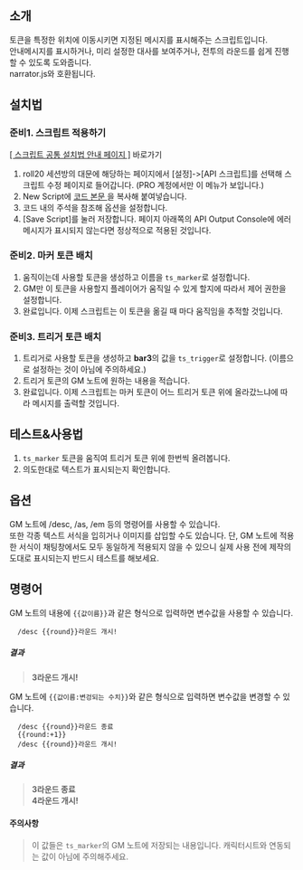 ## 소개
토큰을 특정한 위치에 이동시키면 지정된 메시지를 표시해주는 스크립트입니다.  
안내메시지를 표시하거나, 미리 설정한 대사를 보여주거나, 전투의 라운드를 쉽게 진행할 수 있도록 도와줍니다.  
narrator.js와 호환됩니다.

## 설치법
### 준비1. 스크립트 적용하기
[[ 스크립트 공통 설치법 안내 페이지 ]](https://github.com/kibkibe/roll20-api-scripts/wiki) 바로가기
1. roll20 세션방의 대문에 해당하는 페이지에서 [설정]->[API 스크립트]를 선택해 스크립트 수정 페이지로 들어갑니다. (PRO 계정에서만 이 메뉴가 보입니다.)
2. New Script에 [ 코드 본문 ](https://github.com/kibkibe/roll20-api-scripts/blob/master/token_scripter/token_scripter.js)을 복사해 붙여넣습니다.
3. 코드 내의 주석을 참조해 옵션을 설정합니다.
4. [Save Script]를 눌러 저장합니다. 페이지 아래쪽의 API Output Console에 에러 메시지가 표시되지 않는다면 정상적으로 적용된 것입니다.

### 준비2. 마커 토큰 배치
1. 움직이는데 사용할 토큰을 생성하고 이름을 `ts_marker`로 설정합니다.  
2. GM만 이 토큰을 사용할지 플레이어가 움직일 수 있게 할지에 따라서 제어 권한을 설정합니다.
3. 완료입니다. 이제 스크립트는 이 토큰을 옮길 때 마다 움직임을 추적할 것입니다.

### 준비3. 트리거 토큰 배치
1. 트리거로 사용할 토큰을 생성하고 **bar3**의 값을 `ts_trigger`로 설정합니다. (이름으로 설정하는 것이 아님에 주의하세요.)
2. 트리거 토큰의 GM 노트에 원하는 내용을 적습니다.
3. 완료입니다. 이제 스크립트는 마커 토큰이 어느 트리거 토큰 위에 올라갔느냐에 따라 메시지를 출력할 것입니다.

## 테스트&사용법
1. `ts_marker` 토큰을 움직여 트리거 토큰 위에 한번씩 올려봅니다.
2. 의도한대로 텍스트가 표시되는지 확인합니다.

## 옵션
GM 노트에 /desc, /as, /em 등의 명령어를 사용할 수 있습니다.  
또한 각종 텍스트 서식을 입히거나 이미지를 삽입할 수도 있습니다.
단, GM 노트에 적용한 서식이 채팅창에서도 모두 동일하게 적용되지 않을 수 있으니 실제 사용 전에 제작의도대로 표시되는지 반드시 테스트를 해보세요.

## 명령어
GM 노트의 내용에 `{{값이름}}`과 같은 형식으로 입력하면 변수값을 사용할 수 있습니다.

      /desc {{round}}라운드 개시!
##### 결과
> **3라운드 개시!**
      
GM 노트에 `{{값이름:변겅되는 수치}}`와 같은 형식으로 입력하면 변수값을 변경할 수 있습니다.

      /desc {{round}}라운드 종료
      {{round:+1}}
      /desc {{round}}라운드 개시!
##### 결과
> **3라운드 종료**  
> **4라운드 개시!**


#### 주의사항
> 이 값들은 `ts_marker`의 GM 노트에 저장되는 내용입니다. 캐릭터시트와 연동되는 값이 아님에 주의해주세요.